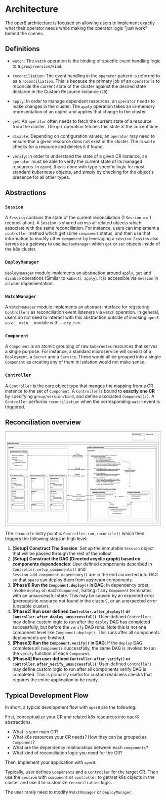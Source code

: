 # Architecture

The oper8 architecture is focused on allowing users to implement exactly what their operator needs while making the operator logic "just work" behind the scenes.

## Definitions

- `watch`: The `watch` operation is the binding of specific event handling logic to a `group/version/kind`.

- `reconciliation`: The event handling in the `operator` pattern is referred to as a `reconciliation`. This is because the primary job of an `operator` is to reconcile the current state of the cluster against the desired state declared in the Custom Resource instance (`CR`).

- `apply`: In order to manage dependent resources, an `operator` needs to make changes in the cluster. The `apply` operation takes an in-memory representation of an object and applies that change to the cluster.

- `get`: An `operator` often needs to fetch the current state of a resource from the cluster. The `get` operation fetches this state at the current time.

- `disable`: Depending on configuration values, an `operator` may need to ensure that a given resource does not exist in the cluster. The `disable` checks for a resource and deletes it if found.

- `verify`: In order to understand the state of a given CR instance, an `operator` must be able to verify the current state of its managed resources. In `oper8`, this is done with type-specific logic for most standard kubernetes objects, and simply by checking for the object's presence for all other types.

## Abstractions

<!-- TODO put link to component class -->

### `Session`

A `Session` contains the state of the current reconciliation (1 `Session` == 1 reconciliation). A `Session` is shared across all related objects which associate with the same reconciliation. For instance, users can implement a `controller` method which get some `component` status, and then use that information to modify other `component` by leveraging a `session`. `Session` also serves as a gateway to use `DeployManager` which `get` or `set` objects inside of the k8s cluster.

### `DeployManager`

`DeployManager` module implements an abstraction around `apply`, `get` and `disable` operations (Similar to `kubectl apply`). It is accessible via `Session` in all user implementation.

### `WatchManager`

A `WatchManager` module implements an abstract interface for regstering `Controllers` as reconciliation event listeners via `watch` operation. In general, users do not need to interact with this abstraction outside of invoking `oper8` as a `__main__` module with `--dry_run`.

### `Component`

A `Component` is an atomic grouping of raw `kubernetes` resources that serves a single purpose. For instance, a standard microservice will consist of a `Deployment`, a `Secret` and a `Service`. These would all be grouped into a single `Component` as creating any of them in isolation would not make sense.

### `Controller`

A `Controller` is the core object type that manges the mapping from a CR instance to the set of `Component`. A `Controller` is bound to **exactly one CR** by specifying `group/version/kind`, and define associated `Component(s)`. A `Controller` performs `reconciliation` when the corresponding `watch` event is triggered.

## Reconciliation overview

![architecture overview](./architecture.drawio.png)

The `reconcile` entry point is `Controller.run_reconcile()` which then triggers the following steps in high level:

1. **[Setup] Construct The Session**: Set up the immutable `Session` object that will be passed through the rest of the rollout
2. **[Setup] Construct the DAG (Directed acyclic graph) based on components dependencies**: User defined components described in `Controller.setup_components()` and `Session.add_component_dependency()` are in the end converted into DAG so that `oper8` can deploy them from upstream components.
3. **[Phase1] Run the `Component.deploy()` in DAG**: In dependency order, invoke `deploy` on each `Component`, halting if any `Component` terminates with an unsuccessful state. This may be caused by an expected error (prerequisite resource not found in the cluster), or an unexpected error (unstable cluster).
4. **[Phase2] Run user defined `Controller.after_deploy()` or `Controller.after_deploy_unsuccessful()`**: User-defined `Controllers` may define custom logic to run after the `deploy` DAG has completed successfully, but before the `verify` DAG runs. Note this is not one component level like `Component.deploy()`. This runs after all components deployments are finished.
5. **[Phase3] Run the `Component.verify()` in DAG**: If the `deploy` DAG completes all `Components` successfully, the same DAG is invoked to run the `verify` function of each `Component`.
6. **[Phase4] Run user defined `Controller.after_verify()` or `Controller.after_verify_unsuccessful()`**: User-defined `Controllers` may define custom logic to run after all components verify DAG is completed. This is primarily useful for custom readiness checks that requires the entire application to be ready.

## Typical Development Flow

In short, a typical development flow with `oper8` are the following:

First, conceptualize your CR and related k8s resources into oper8 abstractions.

- What is your main CR?
- What k8s resources your CR needs? How they can be grouped as `Component`?
- What are the dependency relationships between each `components`?
- What kind of reconciliation logic you need for the CR?

Then, implement your application with `oper8`.

Typically, user defines `Components` and a `Controller` for the target CR. Then use the `session` with `component` or `controller` to get/set k8s objects in the cluster and use it to customize `reconciliation` logic.

The user rarely need to modify `WatchManager` or `DeployManager`.

